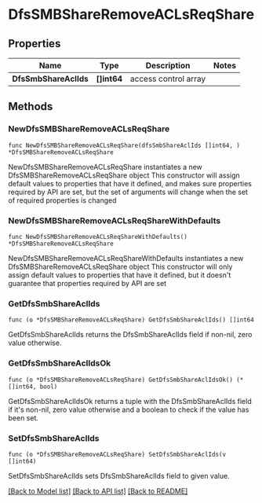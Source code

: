# DfsSMBShareRemoveACLsReqShare

## Properties

Name | Type | Description | Notes
------------ | ------------- | ------------- | -------------
**DfsSmbShareAclIds** | **[]int64** | access control array | 

## Methods

### NewDfsSMBShareRemoveACLsReqShare

`func NewDfsSMBShareRemoveACLsReqShare(dfsSmbShareAclIds []int64, ) *DfsSMBShareRemoveACLsReqShare`

NewDfsSMBShareRemoveACLsReqShare instantiates a new DfsSMBShareRemoveACLsReqShare object
This constructor will assign default values to properties that have it defined,
and makes sure properties required by API are set, but the set of arguments
will change when the set of required properties is changed

### NewDfsSMBShareRemoveACLsReqShareWithDefaults

`func NewDfsSMBShareRemoveACLsReqShareWithDefaults() *DfsSMBShareRemoveACLsReqShare`

NewDfsSMBShareRemoveACLsReqShareWithDefaults instantiates a new DfsSMBShareRemoveACLsReqShare object
This constructor will only assign default values to properties that have it defined,
but it doesn't guarantee that properties required by API are set

### GetDfsSmbShareAclIds

`func (o *DfsSMBShareRemoveACLsReqShare) GetDfsSmbShareAclIds() []int64`

GetDfsSmbShareAclIds returns the DfsSmbShareAclIds field if non-nil, zero value otherwise.

### GetDfsSmbShareAclIdsOk

`func (o *DfsSMBShareRemoveACLsReqShare) GetDfsSmbShareAclIdsOk() (*[]int64, bool)`

GetDfsSmbShareAclIdsOk returns a tuple with the DfsSmbShareAclIds field if it's non-nil, zero value otherwise
and a boolean to check if the value has been set.

### SetDfsSmbShareAclIds

`func (o *DfsSMBShareRemoveACLsReqShare) SetDfsSmbShareAclIds(v []int64)`

SetDfsSmbShareAclIds sets DfsSmbShareAclIds field to given value.



[[Back to Model list]](../README.md#documentation-for-models) [[Back to API list]](../README.md#documentation-for-api-endpoints) [[Back to README]](../README.md)


